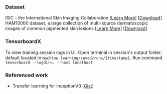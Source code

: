 
### Dataset
ISIC - the International Skin Imaging Collaboration 
[[Learn More](https://www.isic-archive.com/#!/topWithHeader/tightContentTop/about/isicArchive)]
[[Download](https://github.com/GalAvineri/ISIC-Archive-Downloader)]  
HAM10000 dataset, a large collection of multi-source dermatoscopic images of common pigmented skin lesions [[Learn More](https://arxiv.org/abs/1803.10417)] 
[[Download](https://www.kaggle.com/kmader/skin-cancer-mnist-ham10000)]

### TensorboardX 
To view training session logs in UI. Open terminal in session's output folder; default located in 
`machine_learning/saved/runs/{timestamp}`. Run command `tensorboard --logdir=. --host localhost`  

### Referenced work

+ Transfer learning for InceptionV3 [[Gist](https://gist.github.com/Prakashvanapalli/fba135778219c37bacc744d8dbfb43b1)]
